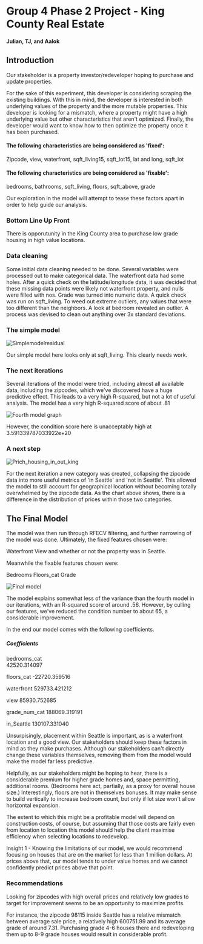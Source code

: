 # Group 4 Phase 2 Project - King County Real Estate
#### Julian, TJ, and Aalok

## Introduction

Our stakeholder is a property investor/redeveloper hoping to purchase and update properties. 

For the sake of this experiment, this developer is considering scraping the existing buildings. With this in mind, the developer is interested in both underlying values of the property and the more mutable properties. This developer is looking for a mismatch, where a property might have a high underlying value but other characteristics that aren't optimized. Finally, the developer would want to know how to then optimize the property once it has been purchased.

#### The following characteristics are being considered as 'fixed':

Zipcode, view, waterfront, sqft_living15, sqft_lot15, lat and long, sqft_lot

#### The following characteristics are being considered as 'fixable':

bedrooms, bathrooms, sqft_living, floors, sqft_above, grade

Our exploration in the model will attempt to tease these factors apart in order to help guide our analysis.



### Bottom Line Up Front

  There is opporutunity in the King County area to purchase low grade housing in high value locations.


### Data cleaning

Some initial data cleaning needed to be done. 
Several variables were processed out to make categorical data. 
The waterfront data had some holes. After a quick check on the latitude/longitude data, it was decided that these missing data points were likely not waterfront property, and nulls were filled with nos.
Grade was turned into numeric data.
A quick check was run on sqft_living. To weed out extreme outliers, any values that were too different than the neighbors.
A look at bedroom revealed an outlier. A process was devised to clean out anything over 3x standard deviations.

### The simple model

![Simplemodelresidual](https://user-images.githubusercontent.com/85522002/142444303-d0a01b33-4f2b-4308-acf7-ef22a926ec8b.png)

Our simple model here looks only at sqft_living. This clearly needs work. 

### The next iterations
Several iterations of the model were tried, including  almost all available data, including the zipcodes, which we've discovered have a huge predictive effect. This leads to a very high R-squared, but not a lot of useful analysis. The model has a very high R-squared score of about .81

![Fourth model graph](https://user-images.githubusercontent.com/85522002/142446202-56609ef5-8a8d-42dc-ae49-d4130d3221a2.png)


However, the condition score here is unacceptably high at 3.591339787033922e+20

### A next step

![Prich_housing_in_out_king](https://user-images.githubusercontent.com/85522002/142224940-1c9ea6e6-68d7-4ef2-a590-5f2c72876bcd.png)

For the next iteration a new category was created, collapsing the zipcode data into more useful metrics of 'in Seattle' and 'not in Seattle'. This allowed the model to still account for geographical location without becoming totally overwhelmed by the zipcode data. As the chart above shows, there is a difference in the distribution of prices within those two categories. 

## The Final Model

The model was then run through RFECV filtering, and further narrowing of the model was done. Ultimately, the fixed features chosen were:

Waterfront
View
and whether or not the property was in Seattle.

Meanwhile the fixable features chosen were:

Bedrooms
Floors_cat
Grade

![Final model](https://user-images.githubusercontent.com/85522002/142446344-7c57d6a0-b75d-46cb-bb48-cfa7d63b6775.png)

The model explains somewhat less of the variance than the fourth model in our iterations, with an R-squared score of around .56. However, by culling our features, we've reduced the condition number to about 65, a considerable improvement.

In the end our model comes with the following coefficients.

##### Coefficients

bedrooms_cat    
42520.314097

floors_cat
-22720.359516

waterfront
529733.421212

view
85930.752685

grade_num_cat
188069.319191

in_Seattle
130107.331040

Unsurpisingly, placement within Seattle is important, as is a waterfront location and a good view. Our stakeholders should keep these factors in mind as they make purchases. Although our stakeholders can't directly change these variables themselves, removing them from the model would make the model far less predictive.

Helpfully, as our stakeholders might be hoping to hear, there is a considerable premium for higher grade homes and, space permitting, additional rooms. (Bedrooms here act, partially, as a proxy for overall house size.) Interestingly, floors are not in themselves bonuses. It may make sense to build vertically to increase bedroom count, but only if lot size won't allow horizontal expansion. 

The extent to which this might be a profitable model will depend on construction costs, of course, but assuming that those costs are fairly even from location to location this model should help the client maximise efficiency when selecting locations to redevelop. 

Insight 1 - Knowing the limitations of our model, we would recommend focusing on houses that are on the market for less than 1 million dollars. At prices above that, our model tends to under value homes and we cannot confidently predict prices above that point. 


### Recommendations

Looking for zipcodes with high overall prices and relatively low grades to target for improvement seems to be an opportunity to maximize profits. 

For instance, the zipcode 98115 inside Seattle has a relative mismatch between average sale price, a relatively high 600751.99 and its average grade of around 7.31. Purchasing grade 4-6 houses there and redeveloping them up to 8-9 grade houses would result in considerable profit. 

